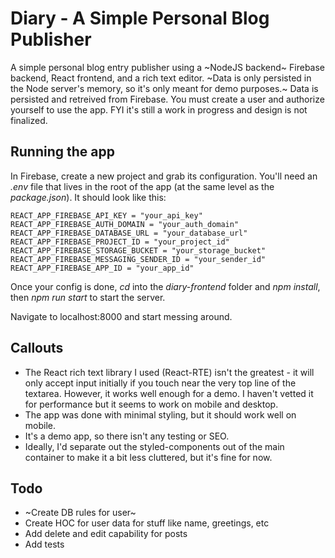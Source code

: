 # Diary - A Simple Personal Blog Publisher

A simple personal blog entry publisher using a ~NodeJS backend~ Firebase backend, React frontend, and a rich text editor. ~Data is only persisted in the Node server's memory, so it's only meant for demo purposes.~ Data is persisted and retreived from Firebase. You must create a user and authorize yourself to use the app. FYI it's still a work in progress and design is not finalized.

## Running the app

In Firebase, create a new project and grab its configuration. You'll need an *.env* file that lives in the root of the app (at the same level as the *package.json*). It should look like this:

~~~~
REACT_APP_FIREBASE_API_KEY = "your_api_key"
REACT_APP_FIREBASE_AUTH_DOMAIN = "your_auth_domain"
REACT_APP_FIREBASE_DATABASE_URL = "your_database_url"
REACT_APP_FIREBASE_PROJECT_ID = "your_project_id"
REACT_APP_FIREBASE_STORAGE_BUCKET = "your_storage_bucket"
REACT_APP_FIREBASE_MESSAGING_SENDER_ID = "your_sender_id"
REACT_APP_FIREBASE_APP_ID = "your_app_id"
~~~~

Once your config is done, _cd_ into the _diary-frontend_ folder and _npm install_, then  _npm run start_ to start the server.

Navigate to localhost:8000 and start messing around.

## Callouts

* The React rich text library I used (React-RTE) isn't the greatest - it will only accept input initially if you touch near the very top line of the textarea. However, it works well enough for a demo. I haven't vetted it for performance but it seems to work on mobile and desktop.
* The app was done with minimal styling, but it should work well on mobile. 
* It's a demo app, so there isn't any testing or SEO.
* Ideally, I'd separate out the styled-components out of the main container to make it a bit less cluttered, but it's fine for now.

## Todo

* ~Create DB rules for user~
* Create HOC for user data for stuff like name, greetings, etc
* Add delete and edit capability for posts
* Add tests